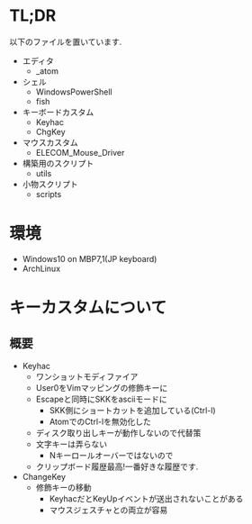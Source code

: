 # TL;DR
以下のファイルを置いています.
+ エディタ
    + _atom
+ シェル
    + WindowsPowerShell
    + fish
+ キーボードカスタム
    + Keyhac
    + ChgKey
+ マウスカスタム
    + ELECOM_Mouse_Driver
+ 構築用のスクリプト
    + utils
+ 小物スクリプト
    + scripts

# 環境
+ Windows10 on MBP7,1(JP keyboard)
+ ArchLinux

# キーカスタムについて
## 概要
+ Keyhac
    + ワンショットモディファイア
    + User0をVimマッピングの修飾キーに
    + Escapeと同時にSKKをasciiモードに
        + SKK側にショートカットを追加している(Ctrl-l)
        + AtomでのCtrl-lを無効化した
    + ディスク取り出しキーが動作しないので代替策
    + 文字キーは弄らない
        + Nキーロールオーバーではないので
    + クリップボード履歴最高!一番好きな履歴です.
+ ChangeKey
    + 修飾キーの移動
        + KeyhacだとKeyUpイベントが送出されないことがある
        + マウスジェスチャとの両立が容易
